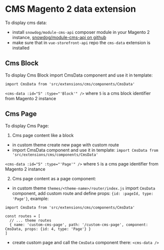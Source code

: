 # CMS Magento 2 data extension

To display cms data:
 - install `snowdog/module-cms-api` composer module in your Magento 2 instance, [snowdog/module-cms-api on github](https://github.com/SnowdogApps/magento2-cms-api)
 - make sure that in `vue-storefront-api` repo the `cms-data` extension is installed

## Cms Block
To display Cms Block import CmsData component and use it in template:

`import CmsData from 'src/extensions/cms/components/CmsData'`

`<cms-data :id="5" :type="'Block'" />`
where `5` is a cms block identifier from Magento 2 instance

## Cms Page
To display Cms Page:

1. Cms page content like a block
- in custom theme create new page with custom route
- import CmsData component and use it in template:
`import CmsData from 'src/extensions/cms/components/CmsData'`

`<cms-data :id="5" :type="'Page'" />`
where `5` is a cms page identifier from Magento 2 instance

2. Cms page content as a page component:
- in custom theme `themes/<theme-name>/router/index.js` import `CmsData` component, add custom route and define props: `{id: :pageId, type: 'Page'}`, example:
```
import CmsData from 'src/extensions/cms/components/CmsData'

const routes = [
  // ... theme routes
  { name: 'custom-cms-page', path: '/custom-cms-page', component: CmsData, props: {id: 4, type: 'Page'} }
]
```
- create custom page and call the `CmsData` component there:
`<cms-data />`
